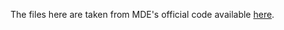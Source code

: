 The files here are taken from MDE's official code available [here](https://github.com/mlwin-de/MDE_adv).
